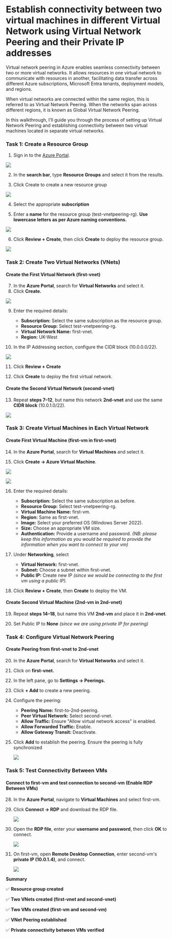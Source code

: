 # Establish connectivity between two virtual machines in different Virtual Network using Virtual Network Peering and their Private IP addresses
Virtual network peering in Azure enables seamless connectivity between two or more virtual networks. It allows resources in one virtual network to communicate with resources in another, facilitating data transfer across different Azure subscriptions, Microsoft Entra tenants, deployment models, and regions.

When virtual networks are connected within the same region, this is referred to as Virtual Network Peering. When the networks span across different regions, it is known as Global Virtual Network Peering.

In this walkthrough, I’ll guide you through the process of setting up Virtual Network Peering and establishing connectivity between two virtual machines located in separate virtual networks.

### Task 1: Create a Resource Group

1.	Sign in to the [Azure Portal](https://portal.azure.com).

![](/Assets/1..png)

2. In the **search bar**, type **Resource Groups** and select it from the results.

3. Click Create to create a new resource group

![](/Assets/2..png)

4. Select the appropriate **subscription**

5. Enter a **name** for the resource group (test-vnetpeering-rg). **Use lowercase letters as per Azure naming conventions.**

![](/Assets/3..png)

6. Click **Review + Create**, then click **Create** to deploy the resource group.

![](/Assets/4..png)
### Task 2: Create Two Virtual Networks (VNets)

#### Create the First Virtual Network (first-vnet)
7. In the **Azure Portal**, search for **Virtual Networks** and select it.
8. Click **Create.**

![](/Assets/5..png)

9. Enter the required details:
    - **Subscription:** Select the same subscription as the resource group.
    - **Resource Group:** Select test-vnetpeering-rg.
    - **Virtual Network Name:** first-vnet.
    - **Region:** UK-West

10. In the IP Addressing section, configure the CIDR block (10.0.0.0/22).

![](/Assets/6..png)

11.	Click **Review + Create**

12.	Click **Create** to deploy the first virtual network.
#### Create the Second Virtual Network (second-vnet)

13. Repeat **steps 7–12**, but name this network **2nd-vnet** and use the same **CIDR block** (10.0.1.0/22).

![](/Assets/7..png)
### Task 3: Create Virtual Machines in Each Virtual Network
#### Create First Virtual Machine (first-vm in first-vnet)

14. In the **Azure Portal**, search for **Virtual Machines** and select it.

15. Click **Create → Azure Virtual Machine**.

![](/Assets/8..png)

![](/Assets/9..png)

16. Enter the required details:
    - **Subscription:** Select the same subscription as before.
    - **Resource Group:** Select test-vnetpeering-rg.
    - **Virtual Machine Name:** first-vm.
    - **Region:** Same as first-vnet.
    - **Image:** Select your preferred OS (Windows Server 2022).
    - **Size:** Choose an appropriate VM size.
    - **Authentication:** Provide a username and password. *(NB: please keep this information as you would be required to provide the information when you want to connect to your vm)*

17.	Under **Networking**, select
    - **Virtual Network:** first-vnet.
    - **Subnet:** Choose a subnet within first-vnet.
    - **Public IP:** Create new IP  *(since we would be connecting to the first vm using a public IP).*

18. Click **Review + Create**, then **Create** to deploy the VM.
#### Create Second Virtual Machine (2nd-vm in 2nd-vnet)

19. Repeat **steps 14–18**, but name this VM **2nd-vm** and place it in **2nd-vnet**.

20. Set Public IP to **None** *(since we are using private IP for peering)*

### Task 4: Configure Virtual Network Peering
#### Create Peering from first-vnet to 2nd-vnet
20. In the **Azure Portal**, search for **Virtual Networks** and select it.
21.	Click on **first-vnet.**
22.	In the left pane, go to **Settings → Peerings.**
23.	Click **+ Add** to create a new peering.
24.	Configure the peering:
    - **Peering Name:** first-to-2nd-peering.
    - **Peer Virtual Network:** Select second-vnet.
    - **Allow Traffic:** Ensure "Allow virtual network access" is enabled.
    - **Allow Forwarded Traffic:** Enable.
    - **Allow Gateway Transit:** Deactivate.
25.	Click **Add** to establish the peering. Ensure the peering is fully synchronized
  
   	![](/Assets/10..png)

### Task 5: Test Connectivity Between VMs
#### Connect to first-vm and test connection to second-vm (Enable RDP Between VMs)
28. In the **Azure Portal**, navigate to **Virtual Machines** and select first-vm.
29.	Click **Connect → RDP** and download the RDP file.
   
   	![](/Assets/11..png)
31. Open the **RDP file**, enter your **username and password**, then click **OK** to connect.
    
    ![](/Assets/12..png)
33.	On first-vm, open **Remote Desktop Connection**, enter second-vm's **private IP (10.0.1.4)**, and connect.
    
   	![](/Assets/13..png)


**Summary**

✅ **Resource group created**

✅ **Two VNets created (first-vnet and second-vnet)**

✅ **Two VMs created (first-vm and second-vm)**

✅ **VNet Peering established**

✅ **Private connectivity between VMs verified**


    




